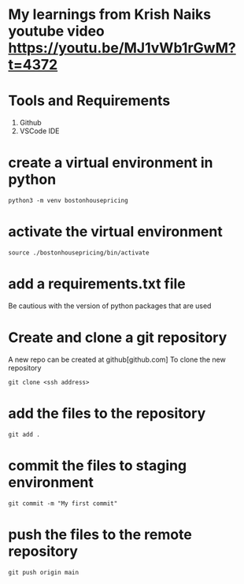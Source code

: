 # My learnings from Krish Naiks youtube video https://youtu.be/MJ1vWb1rGwM?t=4372

# Tools and Requirements
1. Github
1. VSCode IDE

# create a virtual environment in python
```
python3 -m venv bostonhousepricing
```

# activate the virtual environment
```
source ./bostonhousepricing/bin/activate
```

# add a requirements.txt file
Be cautious with the version of python packages that are used

# Create and clone a git repository
A new repo can be created at github[github.com]
To clone the new repository
```
git clone <ssh address>
```

# add the files to the repository
```
git add .
```

# commit the files to staging environment
```
git commit -m "My first commit"
```

# push the files to the remote repository
```
git push origin main
```


